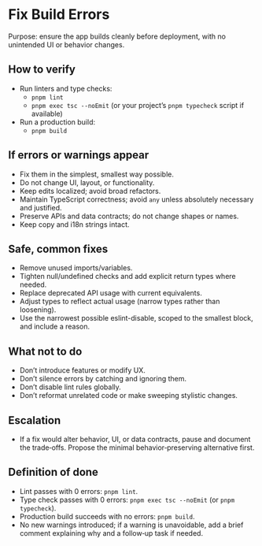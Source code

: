 # Fix Build Errors

Purpose: ensure the app builds cleanly before deployment, with no unintended UI or behavior changes.

## How to verify
- Run linters and type checks:
  - `pnpm lint`
  - `pnpm exec tsc --noEmit` (or your project’s `pnpm typecheck` script if available)
- Run a production build:
  - `pnpm build`

## If errors or warnings appear
- Fix them in the simplest, smallest way possible.
- Do not change UI, layout, or functionality.
- Keep edits localized; avoid broad refactors.
- Maintain TypeScript correctness; avoid `any` unless absolutely necessary and justified.
- Preserve APIs and data contracts; do not change shapes or names.
- Keep copy and i18n strings intact.

## Safe, common fixes
- Remove unused imports/variables.
- Tighten null/undefined checks and add explicit return types where needed.
- Replace deprecated API usage with current equivalents.
- Adjust types to reflect actual usage (narrow types rather than loosening).
- Use the narrowest possible eslint-disable, scoped to the smallest block, and include a reason.

## What not to do
- Don’t introduce features or modify UX.
- Don’t silence errors by catching and ignoring them.
- Don’t disable lint rules globally.
- Don’t reformat unrelated code or make sweeping stylistic changes.

## Escalation
- If a fix would alter behavior, UI, or data contracts, pause and document the trade‑offs. Propose the minimal behavior‑preserving alternative first.

## Definition of done
- Lint passes with 0 errors: `pnpm lint`.
- Type check passes with 0 errors: `pnpm exec tsc --noEmit` (or `pnpm typecheck`).
- Production build succeeds with no errors: `pnpm build`.
- No new warnings introduced; if a warning is unavoidable, add a brief comment explaining why and a follow‑up task if needed. 